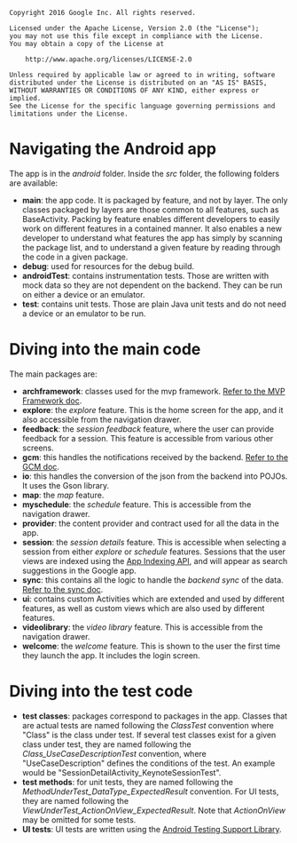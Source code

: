     Copyright 2016 Google Inc. All rights reserved.

    Licensed under the Apache License, Version 2.0 (the "License");
    you may not use this file except in compliance with the License.
    You may obtain a copy of the License at

        http://www.apache.org/licenses/LICENSE-2.0

    Unless required by applicable law or agreed to in writing, software
    distributed under the License is distributed on an "AS IS" BASIS,
    WITHOUT WARRANTIES OR CONDITIONS OF ANY KIND, either express or implied.
    See the License for the specific language governing permissions and
    limitations under the License.


# Navigating the Android app

The app is in the *android* folder. Inside the *src* folder, the following folders are available:

+ **main**: the app code. It is packaged by feature, and not by layer. The only classes packaged by 
layers are those common to all features, such as BaseActivity. Packing by feature enables different
developers to easily work on different features in a contained manner. It also enables a new 
developer to understand what features the app has simply by scanning the package list, and to 
understand a given feature by reading through the code in a given package. 
+ **debug**: used for resources for the debug build.
+ **androidTest**: contains instrumentation tests. Those are written with mock data so they are not 
dependent on the backend. They can be run on either a device or an emulator.
+ **test**: contains unit tests. Those are plain Java unit tests and do not need a device or an 
emulator to be run.

# Diving into the main code

The main packages are:

+ **archframework**: classes used for the mvp framework. [Refer to the MVP Framework doc](MVP_FRAMEWORK.md).
+ **explore**: the *explore* feature. This is the home screen for the app, and it also accessible
from the navigation drawer.
+ **feedback**: the *session feedback* feature, where the user can provide feedback for a session.
This feature is accessible from various other screens.
+ **gcm**: this handles the notifications received by the backend. [Refer to the GCM doc](GCM.md).
+ **io**: this handles the conversion of the json from the backend into POJOs. It uses the 
Gson library.
+ **map**: the *map* feature.
+ **myschedule**: the *schedule* feature. This is accessible from the navigation drawer.
+ **provider**: the content provider and contract used for all the data in the app.
+ **session**: the *session details* feature. This is accessible when selecting a session from 
either *explore* or *schedule* features. Sessions that the user views are indexed using the [App 
Indexing API](https://developers.google.com/app-indexing/introduction#android), and will appear as 
search suggestions in the Google app.
+ **sync**: this contains all the logic to handle the *backend sync* of the data. [Refer to the sync 
doc](SYNC.md).
+ **ui**: contains custom Activities which are extended and used by different features, as well as 
custom views which are also used by different features.
+ **videolibrary**: the *video library* feature. This is accessible from the navigation drawer.
+ **welcome**: the *welcome* feature. This is shown to the user the first time they launch the app. 
It includes the login screen.

# Diving into the test code

+ **test classes**: packages correspond to packages in the app. Classes that are actual tests are 
named following the *ClassTest* convention where "Class" is the class under test. If several test
classes exist for a given class under test, they are named following the 
*Class_UseCaseDescriptionTest* convention, where "UseCaseDescription" defines the conditions of the
test. An example would be "SessionDetailActivity_KeynoteSessionTest".
+ **test methods**: for unit tests, they are named following the 
*MethodUnderTest_DataType_ExpectedResult* convention. For UI tests, they are named following the 
*ViewUnderTest_ActionOnView_ExpectedResult*. Note that *ActionOnView* may be omitted for some tests.
+ **UI tests**: UI tests are written using the [Android Testing Support Library](https://google.github.io/android-testing-support-library/).
